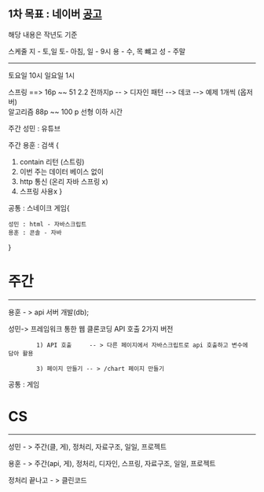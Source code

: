 

## 1차 목표 : 네이버  [공고](https://recruit.navercorp.com/micro/techopen/2022)

해당 내용은 작년도 기준 

스케줄 
지  -   토,일       토- 아침,  일 - 9시
용  -   수, 목  뺴고
성  -   주말 

----------------------------------------------------------------------------------

토요일 10시 
일요일 1시

스프링 ==> 16p ~~ 51  2.2 전까지p  -- > 
디자인 패턴 --> 데코 --> 예제 1개씩 (옵저버)  
알고리즘 88p ~~ 100 p 선형 이하 시간

주간 성민 :  유튜브

주간 용훈 : 검색 {

1. contain 리턴 (스트링) 
2. 이번 주는 데이터 베이스 없이
3. http 통신 (온리 자바  스프링 x)
4. 스프링 사용x
}

공통 : 스네이크 게임{

	성민 : html - 자바스크립트
	용훈 : 콘솔 - 자바
}

# 주간
-----------------------------------------------------------------------------
용훈 - > api 서버 개발(db);

성민-> 프레임워크 통한 웹 클론코딩
			API 호출 2가지 버전
			
			1) API 호출     -- > 다른 페이지에서 자바스크립트로 api 호출하고 변수에 담아 활용

			3) 페이지 만들기 -- > /chart 페이지 만들기


공통 :  게임


# CS
-----------------------------------------------------------------

성민 - > 주간(클, 게), 정처리, 자료구조, 일일, 프로젝트

용훈 - > 주간(api, 게), 정처리, 디자인, 스프링, 자료구조, 일일, 프로젝트


정처리 끝나고 - > 클린코드